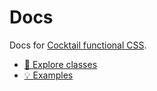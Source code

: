 # Docs

Docs for [Cocktail functional CSS](https://github.com/cocktailcss/docs).

- [🔎 Explore classes](https://cocktailcss.github.io/docs/)
- [💡 Examples](https://cocktailcss.github.io/docs/examples.html)
